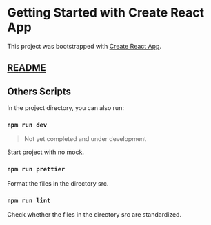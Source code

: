<!--
 * @Author: ice
 * @Date: 2020-12-14 17:57:03
 * @LastEditTime: 2020-12-15 12:09:13
 * @LastEditors: Please set LastEditors
 * @Description: In User Settings Edit
 * @FilePath: /cra-template-rack/template/README.md
-->
# Getting Started with Create React App

This project was bootstrapped with [Create React App](https://github.com/facebook/create-react-app).

## [README](https://github.com/facebook/create-react-app/blob/master/packages/cra-template/template/README.md)
## Others Scripts
In the project directory, you can also run:

### `npm run dev`
> Not yet completed and under development

Start project with no mock.
### `npm run prettier`
Format the files in the directory src.

### `npm run lint`
Check whether the files in the directory src are standardized.

